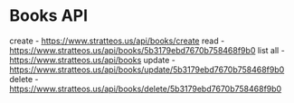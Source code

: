 # Books API

create - https://www.stratteos.us/api/books/create
read - https://www.stratteos.us/api/books/5b3179ebd7670b758468f9b0
list all - https://www.stratteos.us/api/books
update - https://www.stratteos.us/api/books/update/5b3179ebd7670b758468f9b0
delete - https://www.stratteos.us/api/books/delete/5b3179ebd7670b758468f9b0

